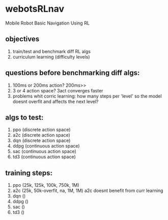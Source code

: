 # webotsRLnav
Mobile Robot Basic Navigation Using RL

## objectives
1. train/test and benchmark diff RL algs
2. curriculum learning (difficulty levels)

## questions before benchmarking diff algs:
1. 100ms or 200ms action? 200ms>>
2. 3 or 4 action space? 3act converges faster
3. problems whit corric learning: how many steps per 'level' so the model doesnt overfit and affects the next level?

## algs to test:
1. ppo (discrete action space)
2. a2c (discrete action space)
3. dqn (discrete action space)
4. ddpg (continuous action space)
5. sac (continuous action space)
6. td3 (continuous action space)

## training steps:
1. ppo (25k, 125k, 100k, 750k, 1M)
2. a2c (25k, 50k-overfit, na, 1M, 1M) a2c doesnt benefit from curr learning
3. dqn ()
4. ddpg ()
5. sac ()
6. td3 ()
